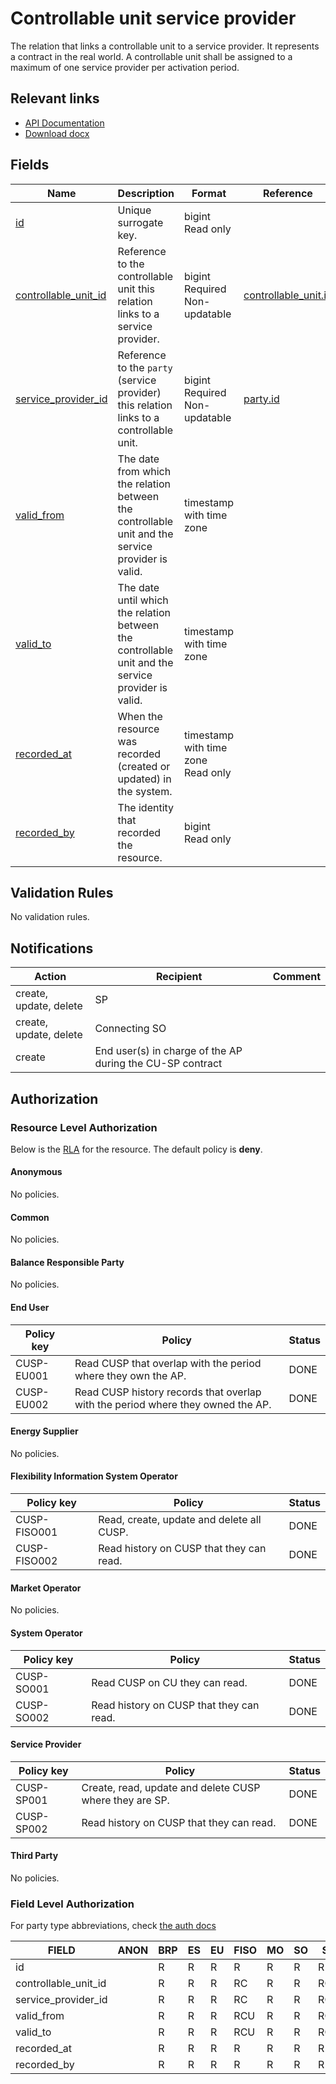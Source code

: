 # Controllable unit service provider

The relation that links a controllable unit to a service provider. It represents
a contract in the real world. A controllable unit shall be assigned to a maximum
of one service provider per activation period.

## Relevant links

* [API Documentation](/api/v0/#/operations/list_controllable_unit_service_provider)
* [Download docx](/docs/download/controllable_unit_service_provider.docx)

## Fields

| Name                                                                                             | Description                                                                                        | Format                                 | Reference                                             |
|--------------------------------------------------------------------------------------------------|----------------------------------------------------------------------------------------------------|----------------------------------------|-------------------------------------------------------|
| <a name="field-id" href="#field-id">id</a>                                                       | Unique surrogate key.                                                                              | bigint<br/>Read only                   |                                                       |
| <a name="field-controllable_unit_id" href="#field-controllable_unit_id">controllable_unit_id</a> | Reference to the controllable unit this relation links to a service provider.                      | bigint<br/>Required<br/>Non-updatable  | [controllable_unit.id](controllable_unit.md#field-id) |
| <a name="field-service_provider_id" href="#field-service_provider_id">service_provider_id</a>    | Reference to the `party` (service provider) this relation links to a controllable unit.            | bigint<br/>Required<br/>Non-updatable  | [party.id](party.md#field-id)                         |
| <a name="field-valid_from" href="#field-valid_from">valid_from</a>                               | The date from which the relation between the controllable unit and the service provider is valid.  | timestamp with time zone               |                                                       |
| <a name="field-valid_to" href="#field-valid_to">valid_to</a>                                     | The date until which the relation between the controllable unit and the service provider is valid. | timestamp with time zone               |                                                       |
| <a name="field-recorded_at" href="#field-recorded_at">recorded_at</a>                            | When the resource was recorded (created or updated) in the system.                                 | timestamp with time zone<br/>Read only |                                                       |
| <a name="field-recorded_by" href="#field-recorded_by">recorded_by</a>                            | The identity that recorded the resource.                                                           | bigint<br/>Read only                   |                                                       |

## Validation Rules

No validation rules.

## Notifications

| Action                 | Recipient                                                 | Comment |
|------------------------|-----------------------------------------------------------|---------|
| create, update, delete | SP                                                        |         |
| create, update, delete | Connecting SO                                             |         |
| create                 | End user(s) in charge of the AP during the CU-SP contract |         |

## Authorization

### Resource Level Authorization

Below is the [RLA](../auth.md#resource-level-authorization-rla) for the
resource. The default policy is **deny**.

#### Anonymous

No policies.

#### Common

No policies.

#### Balance Responsible Party

No policies.

#### End User

| Policy key | Policy                                                                          | Status |
|------------|---------------------------------------------------------------------------------|--------|
| CUSP-EU001 | Read CUSP that overlap with the period where they own the AP.                   | DONE   |
| CUSP-EU002 | Read CUSP history records that overlap with the period where they owned the AP. | DONE   |

#### Energy Supplier

No policies.

#### Flexibility Information System Operator

| Policy key   | Policy                                    | Status |
|--------------|-------------------------------------------|--------|
| CUSP-FISO001 | Read, create, update and delete all CUSP. | DONE   |
| CUSP-FISO002 | Read history on CUSP that they can read.  | DONE   |

#### Market Operator

No policies.

#### System Operator

| Policy key | Policy                                   | Status |
|------------|------------------------------------------|--------|
| CUSP-SO001 | Read CUSP on CU they can read.           | DONE   |
| CUSP-SO002 | Read history on CUSP that they can read. | DONE   |

#### Service Provider

| Policy key | Policy                                                  | Status |
|------------|---------------------------------------------------------|--------|
| CUSP-SP001 | Create, read, update and delete CUSP where they are SP. | DONE   |
| CUSP-SP002 | Read history on CUSP that they can read.                | DONE   |

#### Third Party

No policies.

### Field Level Authorization

For party type abbreviations, check [the auth docs](../auth.md#party)

| FIELD                | ANON | BRP | ES | EU | FISO | MO | SO | SP  | TP |
|----------------------|------|-----|----|----|------|----|----|-----|----|
| id                   |      | R   | R  | R  | R    | R  | R  | R   | R  |
| controllable_unit_id |      | R   | R  | R  | RC   | R  | R  | RC  | R  |
| service_provider_id  |      | R   | R  | R  | RC   | R  | R  | RC  | R  |
| valid_from           |      | R   | R  | R  | RCU  | R  | R  | RCU | R  |
| valid_to             |      | R   | R  | R  | RCU  | R  | R  | RCU | R  |
| recorded_at          |      | R   | R  | R  | R    | R  | R  | R   | R  |
| recorded_by          |      | R   | R  | R  | R    | R  | R  | R   | R  |

